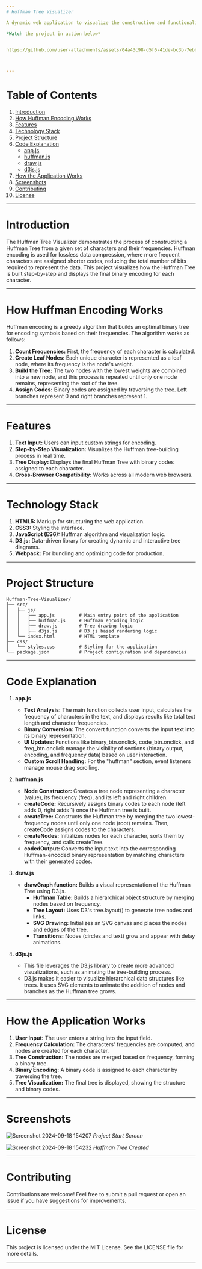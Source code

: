 ```yaml
---
# Huffman Tree Visualizer

A dynamic web application to visualize the construction and functionality of Huffman Trees, a fundamental algorithm used in data compression. This project offers an interactive visual representation of how Huffman coding compresses data by converting input characters into a binary tree structure.

*Watch the project in action below*


https://github.com/user-attachments/assets/04a43c98-d5f6-41de-bc3b-7ebb8b2095bc



---
```


# Table of Contents
1. [Introduction](#introduction)
2. [How Huffman Encoding Works](#how-huffman-encoding-works)
3. [Features](#features)
4. [Technology Stack](#technology-stack)
5. [Project Structure](#project-structure)
6. [Code Explanation](#code-explanation)
    - [app.js](#appjs)
    - [huffman.js](#huffmanjs)
    - [draw.js](#drawjs)
    - [d3js.js](#d3jsjs)
7. [How the Application Works](#how-the-application-works)
8. [Screenshots](#screenshots)
9. [Contributing](#contributing)
10. [License](#license)

---

# Introduction
The Huffman Tree Visualizer demonstrates the process of constructing a Huffman Tree from a given set of characters and their frequencies. Huffman encoding is used for lossless data compression, where more frequent characters are assigned shorter codes, reducing the total number of bits required to represent the data. This project visualizes how the Huffman Tree is built step-by-step and displays the final binary encoding for each character.

---

# How Huffman Encoding Works

Huffman encoding is a greedy algorithm that builds an optimal binary tree for encoding symbols based on their frequencies. The algorithm works as follows:

1. **Count Frequencies:** First, the frequency of each character is calculated.
2. **Create Leaf Nodes:** Each unique character is represented as a leaf node, where its frequency is the node's weight.
3. **Build the Tree:** The two nodes with the lowest weights are combined into a new node, and this process is repeated until only one node remains, representing the root of the tree.
4. **Assign Codes:** Binary codes are assigned by traversing the tree. Left branches represent 0 and right branches represent 1.

---

# Features

1. **Text Input:** Users can input custom strings for encoding.
2. **Step-by-Step Visualization:** Visualizes the Huffman tree-building process in real time.
3. **Tree Display:** Displays the final Huffman Tree with binary codes assigned to each character.
4. **Cross-Browser Compatibility:** Works across all modern web browsers.

---

# Technology Stack

1. **HTML5:** Markup for structuring the web application.
2. **CSS3:** Styling the interface.
3. **JavaScript (ES6):** Huffman algorithm and visualization logic.
4. **D3.js:** Data-driven library for creating dynamic and interactive tree diagrams.
5. **Webpack:** For bundling and optimizing code for production.

---

# Project Structure

```
Huffman-Tree-Visualizer/
├── src/
│   ├── js/
│   │   ├── app.js         # Main entry point of the application
│   │   ├── huffman.js     # Huffman encoding logic
│   │   ├── draw.js        # Tree drawing logic
│   │   ├── d3js.js        # D3.js based rendering logic
│   └── index.html         # HTML template
├── css/
│   └── styles.css         # Styling for the application
└── package.json           # Project configuration and dependencies
```

---

# Code Explanation

1. **app.js**
    - **Text Analysis:** The main function collects user input, calculates the frequency of characters in the text, and displays results like total text length and character frequencies.
    - **Binary Conversion:** The convert function converts the input text into its binary representation.
    - **UI Updates:** Functions like binary_btn.onclick, code_btn.onclick, and freq_btn.onclick manage the visibility of sections (binary output, encoding, and frequency data) based on user interaction.
    - **Custom Scroll Handling:** For the "huffman" section, event listeners manage mouse drag scrolling.


2. **huffman.js**
    - **Node Constructor:** Creates a tree node representing a character (value), its frequency (freq), and its left and right children.
    - **createCode:** Recursively assigns binary codes to each node (left adds 0, right adds 1) once the Huffman tree is built.
    - **createTree:** Constructs the Huffman tree by merging the two lowest-frequency nodes until only one node (root) remains. Then, createCode assigns codes to the characters.
    - **createNodes:** Initializes nodes for each character, sorts them by frequency, and calls createTree.
    - **codedOutput:** Converts the input text into the corresponding Huffman-encoded binary representation by matching characters with their generated codes.

3. **draw.js**
    - **drawGraph function:** Builds a visual representation of the Huffman Tree using D3.js.
      - **Huffman Table:** Builds a hierarchical object structure by merging nodes based on frequency.
      - **Tree Layout:** Uses D3's tree.layout() to generate tree nodes and links.
      - **SVG Drawing:** Initializes an SVG canvas and places the nodes and edges of the tree.
      - **Transitions:** Nodes (circles and text) grow and appear with delay animations.
     
4. **d3js.js**
     - This file leverages the D3.js library to create more advanced visualizations, such as animating the tree-building process.
     - D3.js makes it easier to visualize hierarchical data structures like trees. It uses SVG elements to animate the addition of nodes and branches as the Huffman tree grows.
  
---

# How the Application Works

1. **User Input:** The user enters a string into the input field.
2. **Frequency Calculation:** The characters' frequencies are computed, and nodes are created for each character.
3. **Tree Construction:** The nodes are merged based on frequency, forming a binary tree.
4. **Binary Encoding:** A binary code is assigned to each character by traversing the tree.
5. **Tree Visualization:** The final tree is displayed, showing the structure and binary codes.

--- 

# Screenshots
![Screenshot 2024-09-18 154207](https://github.com/user-attachments/assets/1ebc207a-5efd-4f4e-90f5-1c6f20f070f4)
*Project Start Screen* 

![Screenshot 2024-09-18 154232](https://github.com/user-attachments/assets/e8c0c7eb-5b5e-42ae-b2f8-79cefd034634)
*Huffman Tree Created*

---

# Contributing

Contributions are welcome! Feel free to submit a pull request or open an issue if you have suggestions for improvements.


---

# License

This project is licensed under the MIT License. See the LICENSE file for more details.

---
